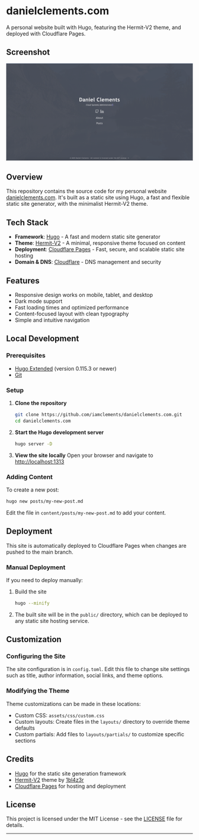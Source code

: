 # danielclements.com

A personal website built with Hugo, featuring the Hermit-V2 theme, and deployed with Cloudflare Pages.

## Screenshot

![Website Screenshot](assets/images/screenshot.png)

## Overview

This repository contains the source code for my personal website [danielclements.com](https://danielclements.com). It's built as a static site using Hugo, a fast and flexible static site generator, with the minimalist Hermit-V2 theme.

## Tech Stack

- **Framework**: [Hugo](https://gohugo.io/) - A fast and modern static site generator
- **Theme**: [Hermit-V2](https://github.com/1bl4z3r/hermit-V2) - A minimal, responsive theme focused on content
- **Deployment**: [Cloudflare Pages](https://pages.cloudflare.com/) - Fast, secure, and scalable static site hosting
- **Domain & DNS**: [Cloudflare](https://cloudflare.com/) - DNS management and security

## Features

- Responsive design works on mobile, tablet, and desktop
- Dark mode support
- Fast loading times and optimized performance
- Content-focused layout with clean typography
- Simple and intuitive navigation

## Local Development

### Prerequisites

- [Hugo Extended](https://gohugo.io/installation/) (version 0.115.3 or newer)
- [Git](https://git-scm.com/downloads)

### Setup

1. **Clone the repository**
   ```bash
   git clone https://github.com/iamclements/danielclements.com.git
   cd danielclements.com
   ```

2. **Start the Hugo development server**
   ```bash
   hugo server -D
   ```

3. **View the site locally**
   Open your browser and navigate to [http://localhost:1313](http://localhost:1313)

### Adding Content

To create a new post:

```bash
hugo new posts/my-new-post.md
```

Edit the file in `content/posts/my-new-post.md` to add your content.

## Deployment

This site is automatically deployed to Cloudflare Pages when changes are pushed to the main branch.

### Manual Deployment

If you need to deploy manually:

1. Build the site
   ```bash
   hugo --minify
   ```

2. The built site will be in the `public/` directory, which can be deployed to any static site hosting service.

## Customization

### Configuring the Site

The site configuration is in `config.toml`. Edit this file to change site settings such as title, author information, social links, and theme options.

### Modifying the Theme

Theme customizations can be made in these locations:

- Custom CSS: `assets/css/custom.css`
- Custom layouts: Create files in the `layouts/` directory to override theme defaults
- Custom partials: Add files to `layouts/partials/` to customize specific sections


## Credits

- [Hugo](https://gohugo.io/) for the static site generation framework
- [Hermit-V2](https://github.com/1bl4z3r/hermit-V2) theme by [1bl4z3r](https://github.com/1bl4z3r)
- [Cloudflare Pages](https://pages.cloudflare.com/) for hosting and deployment

## License

This project is licensed under the MIT License - see the [LICENSE](LICENSE) file for details.

---